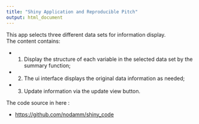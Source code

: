 ```yaml
---
title: "Shiny Application and Reproducible Pitch"
output: html_document
---
```



This app selects three different data sets for information display.
<br> The content contains:
- 1. Display the structure of each variable in the selected data set by the summary function;
- 2. The ui interface displays the original data information as needed;
- 3. Update information via the update view button.

The code source in here :
- https://github.com/nodamm/shiny_code

